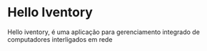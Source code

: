 # Hello Iventory
Hello iventory, é uma aplicação para gerenciamento integrado de computadores interligados em rede
